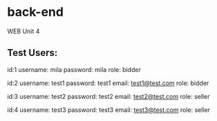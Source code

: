# back-end
WEB Unit 4

## Test Users:
id:1
username: mila
password: mila
role: bidder

id:2
username: test1
password: test1
email: test1@test.com
role: bidder

id:3
username: test2
password: test2
email: test2@test.com
role: seller

id:4
username: test3
password: test3
email: test3@test.com
role: seller
